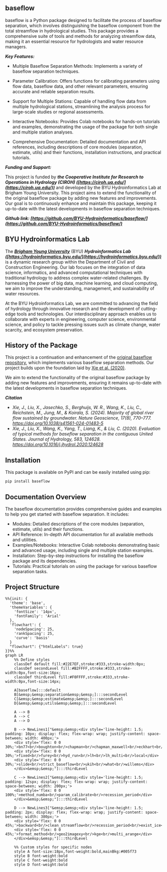 ## **baseflow**

baseflow is a Python package designed to facilitate the process of baseflow separation, which involves distinguishing the baseflow component from the total streamflow in hydrological studies. This package provides a comprehensive suite of tools and methods for analyzing streamflow data, making it an essential resource for hydrologists and water resource managers.

***Key Features:***

 - Multiple Baseflow Separation Methods: Implements a variety of baseflow separation techniques.

 - Parameter Calibration: Offers functions for calibrating parameters using flow data, baseflow data, and other relevant parameters, ensuring accurate and reliable separation results.

 - Support for Multiple Stations: Capable of handling flow data from multiple hydrological stations, streamlining the analysis process for large-scale studies or regional assessments.
 - Interactive Notebooks: Provides Colab notebooks for hands-on tutorials and examples, demonstrating the usage of the package for both single and multiple station analyses.
 - Comprehensive Documentation: Detailed documentation and API references, including descriptions of core modules (separation, estimate, utils) and their functions, installation instructions, and practical tutorials.

***Funding and Support:***

This project is funded by ***the Cooperative Institute for Research to Operations in Hydrology (CIROH) ([https://ciroh.ua.edu/](https://ciroh.ua.edu/))*** and developed by the BYU Hydroinformatics Lab at Brigham Young University. This project aims to extend the functionality of the original baseflow package by adding new features and improvements. Our goal is to continuously enhance and maintain this package, keeping it up-to-date with the latest developments in baseflow separation techniques.


***Github link: [https://github.com/BYU-Hydroinformatics/baseflow/](https://github.com/BYU-Hydroinformatics/baseflow/)***

## **BYU Hydroinformatics Lab**
The ***[Brigham Young University](https://www.byu.edu/)*** (BYU) ***Hydroinformatics Lab ([https://hydroinformatics.byu.edu/](https://hydroinformatics.byu.edu/))*** is a dynamic research group within the Department of Civil and Construction Engineering. Our lab focuses on the integration of data science, informatics, and advanced computational techniques with traditional hydrology to address complex water-related challenges. By harnessing the power of big data, machine learning, and cloud computing, we aim to improve the understanding, management, and sustainability of water resources.

At the BYU Hydroinformatics Lab, we are committed to advancing the field of hydrology through innovative research and the development of cutting-edge tools and technologies. Our interdisciplinary approach enables us to collaborate with experts in engineering, computer science, environmental science, and policy to tackle pressing issues such as climate change, water scarcity, and ecosystem preservation.

## **History of the Package**
This project is a continuation and enhancement of the [original baseflow repository](https://github.com/xiejx5/baseflow), which implements various baseflow separation methods. Our project builds upon the foundation laid by [Xie et al. (2020)](https://doi.org/10.1016/j.jhydrol.2020.124628). 

We aim to extend the functionality of the original baseflow package by adding new features and improvements, ensuring it remains up-to-date with the latest developments in baseflow separation techniques.

***Citation***

- *Xie, J., Liu, X., Jasechko, S., Berghuijs, W. R., Wang, K., Liu, C., Reichstein, M., Jung, M., & Koirala, S. (2024). Majority of global river flow sustained by groundwater. Nature Geoscience, 17(8), 770–777. https://doi.org/10.1038/s41561-024-01483-5*
- *Xie, J., Liu, X., Wang, K., Yang, T., Liang, K., & Liu, C. (2020). Evaluation of typical methods for baseflow separation in the contiguous United States. Journal of Hydrology, 583, 124628. https://doi.org/10.1016/j.jhydrol.2020.124628*

## **Installation**

This package is available on PyPI and can be easily installed using pip:

```python
pip install baseflow
```

## **Documentation Overview**
The baseflow documentation provides comprehensive guides and examples to help you get started with baseflow separation. It includes:

 - Modules: Detailed descriptions of the core modules (separation, estimate, utils) and their functions.
 - API Reference: In-depth API documentation for all available methods and utilities.
 - Examples/Notebooks: Interactive Colab notebooks demonstrating basic and advanced usage, including single and multiple station examples.
 - Installation: Step-by-step instructions for installing the baseflow package and its dependencies.
 - Tutorials: Practical tutorials on using the package for various baseflow separation tasks.

## **Project Structure**
<style>
svg[id^="mermaid-"] { min-width: 200px; max-width: 500px; }
</style>
```mermaid
%%{init: {
  'theme': 'base', 
  'themeVariables': { 
    'fontSize': '14px',
    'fontFamily': 'Arial'
  },
  'flowchart': {
    'nodeSpacing': 25,
    'rankSpacing': 25,
    'curve': 'basis'
  }
  "flowchart": {"htmlLabels": true}
}}%%
graph LR
    %% Define styles
    classDef default fill:#22E7EF,stroke:#333,stroke-width:0px;
    classDef secondLevel fill:#B2FFFF,stroke:#333,stroke-width:0px,font-size:16px;
    classDef thirdLevel fill:#F0FFFF,stroke:#333,stroke-width:0px,font-size:14px;

    A[baseflow]:::default
    B[&emsp;&emsp;separation&emsp;&emsp;]:::secondLevel
    C[&emsp;&emsp;estimate&emsp;&emsp;]:::secondLevel
    D[&emsp;&emsp;utils&emsp;&emsp;]:::secondLevel

    A --> B
    A --> C
    A --> D

    B --> NewLines1["&emsp;&emsp;<div style='line-height: 1.5; padding: 10px; display: flex; flex-wrap: wrap; justify-content: space-between; width: 400px;'>
    <div style='flex: 0 0 30%;'>bn77<br/>boughton<br/>chapman<br/>chapman_maxwell<br/>eckhart<br/>ewma</div>
    <div style='flex: 0 0 30%;'>fixed<br/>furey<br/>hyd_run<br/>lh<br/>lh_multi<br/>local</div>
    <div style='flex: 0 0 30%;'>slide<br/>strict_baseflow<br/>ukih<br/>what<br/>willems</div>
    </div>&emsp;&emsp;"]:::thirdLevel

    C --> NewLines2["&emsp;&emsp;<div style='line-height: 1.5; padding: 12spx; display: flex; flex-wrap: wrap; justify-content: space-between; width: 200px;'>
    <div style='flex: 0 0 100%;'>method_numba<br/>param_calibrate<br/>recession_period</div>
    </div>&emsp;&emsp;"]:::thirdLevel
    
    D --> NewLines3["&emsp;&emsp;<div style='line-height: 1.5; padding: 2px; display: flex; flex-wrap: wrap; justify-content: space-between; width: 380px;'>
    <div style='flex: 0 0 45%;'>backward<br/>clean_streamflow<br/>recession_period<br/>exist_ice<br/>flow_duration_curve</div>
    <div style='flex: 0 0 45%;'>format_method<br/>geo2imagexy<br/>kge<br/>multi_arange</div>
    </div>&emsp;&emsp;"]:::thirdLevel

    %% Custom styles for specific nodes
    style A font-size:18px,font-weight:bold,mainBkg:#005f73
    style B font-weight:bold
    style C font-weight:bold
    style D font-weight:bold
```



